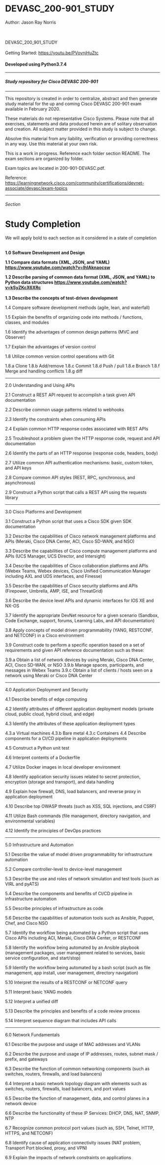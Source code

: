 # DEVASC_200-901_STUDY
<p>Author: Jason Ray Norris</p>

<br><br>
DEVASC_200_901_STUDY
<br><br>
Getting Started: https://youtu.be/PVovnjHuZtc
<h4>Developed using Python3.7.4</h4>
<hr>
<h5>Study repository for Cisco DEVASC 200-901
</h5>
<hr>


This repository is created in order to centralize, abstract and then generate study material for the up and coming Cisco DEVASC 200-901 exam available in February 2020.  

These materials do not representative Cisco Systems. Please note that all exercises, statements and data produced herein are of solitary observation and creation. All subject matter provided in this study is subject to change.

Absolve this material from any liability, verification or providing correctness in any way. Use this material at your own risk.

This is a work in progress.  Reference each folder section README. The exam sections are organized by folder.

Exam topics are located in 200-901-DEVASC.pdf.

Reference: https://learningnetwork.cisco.com/community/certifications/devnet-associate/devasc/exam-topics

<hr>
 <h6>Section</h6>

# Study Completion

We will apply bold to each section as it considered in a state of completion
<br><br>



<b>1.0 Software Development and Design

1.1 Compare data formats (XML, JSON, and YAML)
<br>
https://www.youtube.com/watch?v=IhIAknaocsw

1.2 Describe parsing of common data format (XML, JSON, and YAML) to Python data structures
https://www.youtube.com/watch?v=kSyZKcX6XRc
<br><br>
1.3 Describe the concepts of test-driven development
</b>

1.4 Compare software development methods (agile, lean, and waterfall)

1.5 Explain the benefits of organizing code into methods / functions, classes, and modules

1.6 Identify the advantages of common design patterns (MVC and Observer)

1.7 Explain the advantages of version control

1.8 Utilize common version control operations with Git

1.8.a Clone
1.8.b Add/remove
1.8.c Commit
1.8.d Push / pull
1.8.e Branch
1.8.f Merge and handling conflicts
1.8.g diff
<hr>

2.0 Understanding and Using APIs

2.1 Construct a REST API request to accomplish a task given API documentation

2.2 Describe common usage patterns related to webhooks

2.3 Identify the constraints when consuming APIs

2.4 Explain common HTTP response codes associated with REST APIs

2.5 Troubleshoot a problem given the HTTP response code, request and API documentation

2.6 Identify the parts of an HTTP response (response code, headers, body)

2.7 Utilize common API authentication mechanisms: basic, custom token, and API keys

2.8 Compare common API styles (REST, RPC, synchronous, and asynchronous)

2.9 Construct a Python script that calls a REST API using the requests library

<hr>

3.0 Cisco Platforms and Development

3.1 Construct a Python script that uses a Cisco SDK given SDK documentation

3.2 Describe the capabilities of Cisco network management platforms and APIs (Meraki, Cisco DNA Center, ACI, Cisco SD-WAN, and NSO)

3.3 Describe the capabilities of Cisco compute management platforms and APIs (UCS Manager, UCS Director, and Intersight)

3.4 Describe the capabilities of Cisco collaboration platforms and APIs (Webex Teams, Webex devices, Cisco Unified Communication Manager including AXL and UDS interfaces, and Finesse)

3.5 Describe the capabilities of Cisco security platforms and APIs (Firepower, Umbrella, AMP, ISE, and ThreatGrid)

3.6 Describe the device level APIs and dynamic interfaces for IOS XE and NX-OS

3.7 Identify the appropriate DevNet resource for a given scenario (Sandbox, Code Exchange, support, forums, Learning Labs, and API documentation)

3.8 Apply concepts of model driven programmability (YANG, RESTCONF, and NETCONF) in a Cisco environment

3.9 Construct code to perform a specific operation based on a set of requirements and given API reference documentation such as these:

3.9.a Obtain a list of network devices by using Meraki, Cisco DNA Center, ACI, Cisco SD-WAN, or NSO
3.9.b Manage spaces, participants, and messages in Webex Teams
3.9.c Obtain a list of clients / hosts seen on a network using Meraki or Cisco DNA Center

<hr>

4.0 Application Deployment and Security

4.1 Describe benefits of edge computing

4.2 Identify attributes of different application deployment models (private cloud, public cloud, hybrid cloud, and edge)

4.3 Identify the attributes of these application deployment types

4.3.a Virtual machines
4.3.b Bare metal
4.3.c Containers
4.4 Describe components for a CI/CD pipeline in application deployments

4.5 Construct a Python unit test

4.6 Interpret contents of a Dockerfile

4.7 Utilize Docker images in local developer environment

4.8 Identify application security issues related to secret protection, encryption (storage and transport), and data handling

4.9 Explain how firewall, DNS, load balancers, and reverse proxy in application deployment

4.10 Describe top OWASP threats (such as XSS, SQL injections, and CSRF)

4.11 Utilize Bash commands (file management, directory navigation, and environmental variables)

4.12 Identify the principles of DevOps practices

<hr>

5.0 Infrastructure and Automation

5.1 Describe the value of model driven programmability for infrastructure automation

5.2 Compare controller-level to device-level management

5.3 Describe the use and roles of network simulation and test tools (such as VIRL and pyATS)

5.4 Describe the components and benefits of CI/CD pipeline in infrastructure automation

5.5 Describe principles of infrastructure as code

5.6 Describe the capabilities of automation tools such as Ansible, Puppet, Chef, and Cisco NSO

5.7 Identify the workflow being automated by a Python script that uses Cisco APIs including ACI, Meraki, Cisco DNA Center, or RESTCONF

5.8 Identify the workflow being automated by an Ansible playbook (management packages, user management related to services, basic service configuration, and start/stop)

5.9 Identify the workflow being automated by a bash script (such as file management, app install, user management, directory navigation)

5.10 Interpret the results of a RESTCONF or NETCONF query

5.11 Interpret basic YANG models

5.12 Interpret a unified diff

5.13 Describe the principles and benefits of a code review process

5.14 Interpret sequence diagram that includes API calls

<hr>

6.0 Network Fundamentals

6.1 Describe the purpose and usage of MAC addresses and VLANs

6.2 Describe the purpose and usage of IP addresses, routes, subnet mask / prefix, and gateways

6.3 Describe the function of common networking components (such as switches, routers, firewalls, and load balancers)

6.4 Interpret a basic network topology diagram with elements such as switches, routers, firewalls, load balancers, and port values

6.5 Describe the function of management, data, and control planes in a network device

6.6 Describe the functionality of these IP Services: DHCP, DNS, NAT, SNMP, NTP

6.7 Recognize common protocol port values (such as, SSH, Telnet, HTTP, HTTPS, and NETCONF)

6.8 Identify cause of application connectivity issues (NAT problem, Transport Port blocked, proxy, and VPN)

6.9 Explain the impacts of network constraints on applications



